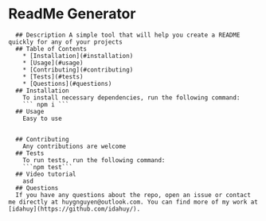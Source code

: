 # ReadMe Generator
    
      ## Description A simple tool that will help you create a README quickly for any of your projects
      ## Table of Contents 
        * [Installation](#installation)
        * [Usage](#usage) 
        * [Contributing](#contributing)
        * [Tests](#tests)
        * [Questions](#questions)
      ## Installation
        To install necessary dependencies, run the following command:
        ``` npm i ```
      ## Usage 
        Easy to use
        

      ## Contributing
        Any contributions are welcome
      ## Tests
        To run tests, run the following command:
        ```npm test```
      ## Video tutorial
        asd
      ## Questions
      If you have any questions about the repo, open an issue or contact me directly at huygnguyen@outlook.com. You can find more of my work at [idahuy](https://github.com/idahuy/).
      